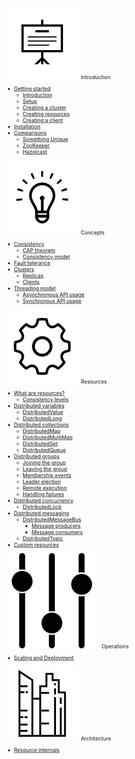 <span class="doc-menu-header"><img src="/assets/img/icons/introduction.svg" class="introduction"> Introduction</span>

* [Getting started](getting-started)
  * [Introduction](#introduction)
  * [Setup](#setup)
  * [Creating a cluster](#creating-a-cluster)
  * [Creating resources](#creating-distributed-resources)
  * [Creating a client](#creating-a-client)
* [Installation](installation)
* [Comparisons](comparisons)
  * [Something Unique](#something-unique)
  * [ZooKeeper](#zookeeper)
  * [Hazelcast](#hazelcast)

<span class="doc-menu-header"><img src="/assets/img/icons/concepts.svg" class="concepts"> Concepts</span>

* [Consistency](consistency)
  * [CAP theorem](#cap-theorem)
  * [Consistency model](#consistency-model)
* [Fault tolerance](fault-tolerance)
* [Clusters](clusters)
  * [Replicas](#replicas)
  * [Clients](#clients)
* [Threading model](threading-model)
  * [Asynchronous API usage](#asynchronous-api-usage)
  * [Synchronous API usage](#synchronous-api-usage)

<span class="doc-menu-header"><img src="/assets/img/icons/resources.svg" class="resources"> Resources</span>

* [What are resources?](resources)
  * [Consistency levels](#consistency-levels)
* [Distributed variables](variables)
  * [DistributedValue](#distributedvalue)
  * [DistributedLong](#distributedlong)
* [Distributed collections](collections)
  * [DistributedMap](#distributedmap)
  * [DistributedMultiMap](#distributedmultimap)
  * [DistributedSet](#distributedset)
  * [DistributedQueue](#distributedqueue)
* [Distributed groups](groups)
  * [Joining the group](#joining-the-group)
  * [Leaving the group](#leaving-the-group)
  * [Membership events](#membership-events)
  * [Leader election](#leader-election)
  * [Remote execution](#remote-execution)
  * [Handling failures](#handling-failures)
* [Distributed concurrency](concurrency)
  * [DistributedLock](#distributedlock)
* [Distributed messaging](messaging)
  * [DistributedMessageBus](#distributedmessagebus)
    * [Message producers](#message-producers)
    * [Message consumers](#message-consumers)
  * [DistributedTopic](#distributedtopic)
* [Custom resources](custom-resources)

<span class="doc-menu-header"><img src="/assets/img/icons/operations.svg" class="operations"> Operations</span>

* [Scaling and Deployment](deployment)

<span class="doc-menu-header"><img src="/assets/img/icons/architecture.svg" class="architecture"> Architecture</span>

* [Resource internals](internals)